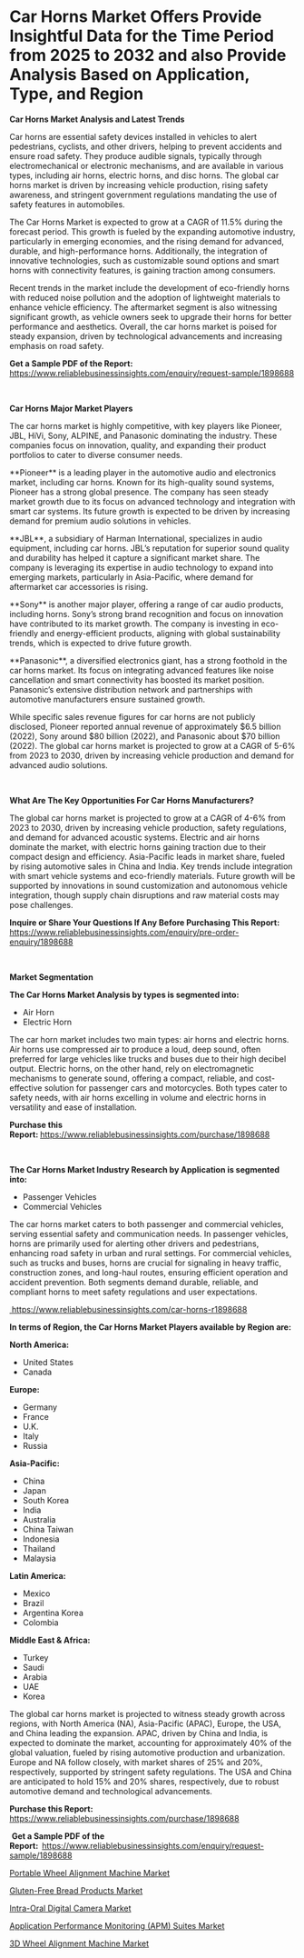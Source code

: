 <p><h1>Car Horns Market Offers Provide Insightful Data for the Time Period from 2025 to 2032 and also Provide Analysis Based on Application, Type, and Region</h1></p><p><strong>Car Horns Market Analysis and Latest Trends</strong></p>
<p><p>Car horns are essential safety devices installed in vehicles to alert pedestrians, cyclists, and other drivers, helping to prevent accidents and ensure road safety. They produce audible signals, typically through electromechanical or electronic mechanisms, and are available in various types, including air horns, electric horns, and disc horns. The global car horns market is driven by increasing vehicle production, rising safety awareness, and stringent government regulations mandating the use of safety features in automobiles.</p><p>The Car Horns Market is expected to grow at a CAGR of 11.5% during the forecast period. This growth is fueled by the expanding automotive industry, particularly in emerging economies, and the rising demand for advanced, durable, and high-performance horns. Additionally, the integration of innovative technologies, such as customizable sound options and smart horns with connectivity features, is gaining traction among consumers.</p><p>Recent trends in the market include the development of eco-friendly horns with reduced noise pollution and the adoption of lightweight materials to enhance vehicle efficiency. The aftermarket segment is also witnessing significant growth, as vehicle owners seek to upgrade their horns for better performance and aesthetics. Overall, the car horns market is poised for steady expansion, driven by technological advancements and increasing emphasis on road safety.</p></p>
<p><strong>Get a Sample PDF of the Report:&nbsp;</strong> <a href="https://www.reliablebusinessinsights.com/enquiry/request-sample/1898688?utm_campaign=1113&utm_medium=2&utm_source=Github&utm_content=ia&utm_term=21012025&utm_id=car-horns">https://www.reliablebusinessinsights.com/enquiry/request-sample/1898688</a></p>
<p>&nbsp;</p>
<p><strong>Car Horns Major Market Players</strong></p>
<p><p>The car horns market is highly competitive, with key players like Pioneer, JBL, HiVi, Sony, ALPINE, and Panasonic dominating the industry. These companies focus on innovation, quality, and expanding their product portfolios to cater to diverse consumer needs.</p><p>**Pioneer** is a leading player in the automotive audio and electronics market, including car horns. Known for its high-quality sound systems, Pioneer has a strong global presence. The company has seen steady market growth due to its focus on advanced technology and integration with smart car systems. Its future growth is expected to be driven by increasing demand for premium audio solutions in vehicles.</p><p>**JBL**, a subsidiary of Harman International, specializes in audio equipment, including car horns. JBL’s reputation for superior sound quality and durability has helped it capture a significant market share. The company is leveraging its expertise in audio technology to expand into emerging markets, particularly in Asia-Pacific, where demand for aftermarket car accessories is rising.</p><p>**Sony** is another major player, offering a range of car audio products, including horns. Sony’s strong brand recognition and focus on innovation have contributed to its market growth. The company is investing in eco-friendly and energy-efficient products, aligning with global sustainability trends, which is expected to drive future growth.</p><p>**Panasonic**, a diversified electronics giant, has a strong foothold in the car horns market. Its focus on integrating advanced features like noise cancellation and smart connectivity has boosted its market position. Panasonic’s extensive distribution network and partnerships with automotive manufacturers ensure sustained growth.</p><p>While specific sales revenue figures for car horns are not publicly disclosed, Pioneer reported annual revenue of approximately $6.5 billion (2022), Sony around $80 billion (2022), and Panasonic about $70 billion (2022). The global car horns market is projected to grow at a CAGR of 5-6% from 2023 to 2030, driven by increasing vehicle production and demand for advanced audio solutions.</p></p>
<p>&nbsp;</p>
<p><strong>What Are The Key Opportunities For Car Horns Manufacturers?</strong></p>
<p><p>The global car horns market is projected to grow at a CAGR of 4-6% from 2023 to 2030, driven by increasing vehicle production, safety regulations, and demand for advanced acoustic systems. Electric and air horns dominate the market, with electric horns gaining traction due to their compact design and efficiency. Asia-Pacific leads in market share, fueled by rising automotive sales in China and India. Key trends include integration with smart vehicle systems and eco-friendly materials. Future growth will be supported by innovations in sound customization and autonomous vehicle integration, though supply chain disruptions and raw material costs may pose challenges.</p></p>
<p><strong>Inquire or Share Your Questions If Any Before Purchasing This Report:</strong> <a href="https://www.reliablebusinessinsights.com/enquiry/pre-order-enquiry/1898688?utm_campaign=1113&utm_medium=2&utm_source=Github&utm_content=ia&utm_term=21012025&utm_id=car-horns">https://www.reliablebusinessinsights.com/enquiry/pre-order-enquiry/1898688</a></p>
<p>&nbsp;</p>
<p><strong>Market Segmentation</strong></p>
<p><strong>The Car Horns Market Analysis by types is segmented into:</strong></p>
<p><ul><li>Air Horn</li><li>Electric Horn</li></ul></p>
<p><p>The car horn market includes two main types: air horns and electric horns. Air horns use compressed air to produce a loud, deep sound, often preferred for large vehicles like trucks and buses due to their high decibel output. Electric horns, on the other hand, rely on electromagnetic mechanisms to generate sound, offering a compact, reliable, and cost-effective solution for passenger cars and motorcycles. Both types cater to safety needs, with air horns excelling in volume and electric horns in versatility and ease of installation.</p></p>
<p><strong>Purchase this Report:&nbsp;</strong><a href="https://www.reliablebusinessinsights.com/purchase/1898688?utm_campaign=1113&utm_medium=2&utm_source=Github&utm_content=ia&utm_term=21012025&utm_id=car-horns">https://www.reliablebusinessinsights.com/purchase/1898688</a></p>
<p>&nbsp;</p>
<p><strong>The Car Horns Market Industry Research by Application is segmented into:</strong></p>
<p><ul><li>Passenger Vehicles</li><li>Commercial Vehicles</li></ul></p>
<p><p>The car horns market caters to both passenger and commercial vehicles, serving essential safety and communication needs. In passenger vehicles, horns are primarily used for alerting other drivers and pedestrians, enhancing road safety in urban and rural settings. For commercial vehicles, such as trucks and buses, horns are crucial for signaling in heavy traffic, construction zones, and long-haul routes, ensuring efficient operation and accident prevention. Both segments demand durable, reliable, and compliant horns to meet safety regulations and user expectations.</p></p>
<p><a href="https://www.reliablebusinessinsights.com/car-horns-r1898688?utm_campaign=1113&utm_medium=2&utm_source=Github&utm_content=ia&utm_term=21012025&utm_id=car-horns">&nbsp;https://www.reliablebusinessinsights.com/car-horns-r1898688</a></p>
<p><strong>In terms of Region, the Car Horns Market Players available by Region are:</strong></p>
<p>
    <p> <strong> North America: </strong>
        <ul>
            <li>United States</li>
            <li>Canada</li>
        </ul>
        </p> 
    <p> <strong> Europe: </strong>
        <ul>
            <li>Germany</li>
            <li>France</li>
            <li>U.K.</li>
            <li>Italy</li>
            <li>Russia</li>
        </ul>
        </p> 
    <p> <strong> Asia-Pacific: </strong>
        <ul>
            <li>China</li>
            <li>Japan</li>
            <li>South Korea</li>
            <li>India</li>
            <li>Australia</li>
            <li>China Taiwan</li>
            <li>Indonesia</li>
            <li>Thailand</li>
            <li>Malaysia</li>
        </ul>
        </p> 
    <p> <strong> Latin America: </strong>
        <ul>
            <li>Mexico</li>
            <li>Brazil</li>
            <li>Argentina Korea</li>
            <li>Colombia</li>
        </ul>
        </p> 
    <p> <strong> Middle East & Africa: </strong>
        <ul>
            <li>Turkey</li>
            <li>Saudi</li>
            <li>Arabia</li>
            <li>UAE</li>
            <li>Korea</li>
        </ul>
    </p>
    </p>
<p><p>The global car horns market is projected to witness steady growth across regions, with North America (NA), Asia-Pacific (APAC), Europe, the USA, and China leading the expansion. APAC, driven by China and India, is expected to dominate the market, accounting for approximately 40% of the global valuation, fueled by rising automotive production and urbanization. Europe and NA follow closely, with market shares of 25% and 20%, respectively, supported by stringent safety regulations. The USA and China are anticipated to hold 15% and 20% shares, respectively, due to robust automotive demand and technological advancements.</p></p>
<p><strong>Purchase this Report: </strong><a href="https://www.reliablebusinessinsights.com/purchase/1898688?utm_campaign=1113&utm_medium=2&utm_source=Github&utm_content=ia&utm_term=21012025&utm_id=car-horns">https://www.reliablebusinessinsights.com/purchase/1898688</a></p>
<p>&nbsp;<strong>Get a Sample PDF of the Report:&nbsp;&nbsp;</strong><a href="https://www.reliablebusinessinsights.com/enquiry/request-sample/1898688?utm_campaign=1113&utm_medium=2&utm_source=Github&utm_content=ia&utm_term=21012025&utm_id=car-horns">https://www.reliablebusinessinsights.com/enquiry/request-sample/1898688</a></p>
<p><strong></strong></p>
<p><p><a href="https://github.com/edacruz6/Market-Research-Report-List-1/blob/main/portable-wheel-alignment-machine-market.md?utm_campaign=1113&utm_medium=2&utm_source=Github&utm_content=ia&utm_term=21012025&utm_id=car-horns">Portable Wheel Alignment Machine Market</a></p><p><a href="https://www.linkedin.com/pulse/comprehensive-report-gluten-free-bread-products-market-dn8yf?utm_campaign=1113&utm_medium=2&utm_source=Github&utm_content=ia&utm_term=21012025&utm_id=car-horns">Gluten-Free Bread Products Market</a></p><p><a href="https://www.linkedin.com/pulse/rapid-growth-global-intra-oral-digital-camera-market-exxjc?utm_campaign=1113&utm_medium=2&utm_source=Github&utm_content=ia&utm_term=21012025&utm_id=car-horns">Intra-Oral Digital Camera Market</a></p><p><a href="https://www.linkedin.com/pulse/application-performance-monitoring-apm-suites-market-analysis-jktuf?utm_campaign=1113&utm_medium=2&utm_source=Github&utm_content=ia&utm_term=21012025&utm_id=car-horns">Application Performance Monitoring (APM) Suites Market</a></p><p><a href="https://github.com/seanmcma708/Market-Research-Report-List-1/blob/main/3d-wheel-alignment-machine-market.md?utm_campaign=1113&utm_medium=2&utm_source=Github&utm_content=ia&utm_term=21012025&utm_id=car-horns">3D Wheel Alignment Machine Market</a></p></p>